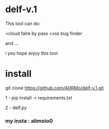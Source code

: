 # delf-v.1
This tool can do:

<cloud falre by pass
<xss bug finder

and ... 

i you hope enjoy this tool





# install 

git clone https://github.com/AliIRMo/delf-v.1.git

1 - pip install -r requirements.txt

2 - delf.py

### my insta : alimoio0








